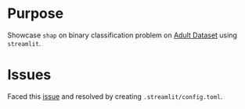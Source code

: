 # Purpose

Showcase `shap` on binary classification problem 
on [Adult Dataset](https://datahub.io/machine-learning/adult/r/adult.csv) using `streamlit`.

# Issues

Faced this [issue](https://discuss.streamlit.io/t/after-upgrade-to-the-latest-version-now-this-error-id-showing-up-arrowinvalid/15794/5) 
and resolved by creating `.streamlit/config.toml`.